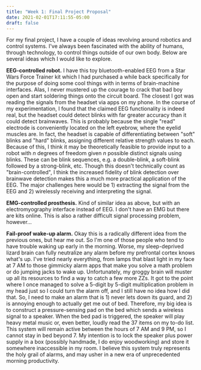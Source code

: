 ```yaml
---
title: "Week 1: Final Project Proposal"
date: 2021-02-01T17:11:55-05:00
draft: false
---
```


For my final project, I have a couple of ideas revolving around robotics and control systems. I've always been fascinated with the ability of humans, through technology, to control things outside of our own body. Below are several ideas which I would like to explore.

**EEG-controlled robot.** I have this toy bluetooth-enabled EEG from a Star Wars Force Trainer kit which I had purchased a while back specifically for the purpose of doing some cool things with in terms of brain-machine interfaces. Alas, I never mustered up the courage to crack that bad boy open and start soldering things onto the circuit board. The closest I got was reading the signals from the headset via apps on my phone. In the course of my experimentation, I found that the claimed EEG functionality is indeed real, but the headset could detect blinks with far greater accuracy than it could detect brainwaves. This is probably because the single "read" electrode is conveniently located on the left eyebrow, where the eyelid muscles are. In fact, the headset is capable of differentiating between "soft" blinks and "hard" blinks, assigning different relative strength values to each. Because of this, I think it may be theoretically feasible to provide input to a robot with *n* degrees of freedom given *n* possible distinct signals using blinks. These can be blink sequences, e.g. a double-blink, a soft-blink followed by a strong-blink, etc. Though this doesn't technically count as "brain-controlled", I think the increased fidelity of blink detection over brainwave detection makes this a much more practical application of the EEG. The major challenges here would be 1) extracting the signal from the EEG and 2) wirelessly receiving and interpreting the signal.

**EMG-controlled prosthesis.** Kind of similar idea as above, but with an electromyography interface instead of EEG. I don't have an EMG but there are kits online. This is also a rather difficult signal processing problem, however...

**Fail-proof wake-up alarm.** Okay this is a radically different idea from the previous ones, but hear me out. So I'm one of those people who tend to have trouble waking up early in the morning. Worse, my sleep-deprived lizard brain can fully neutralize any alarm before my prefrontal cortex knows what's up. I've tried nearly everything, from lamps that blast light in my face at 7 AM to those gimmicky alarm apps that make you solve a math problem or do jumping jacks to wake up. Unfortunately, my groggy brain will muster up all its resources to find a way to catch a few more ZZs. It got to the point where I once managed to solve a 5-digit by 5-digit multiplication problem in my head just so I could turn the alarm off, and I still have no idea how I did that. So, I need to make an alarm that is 1) never lets down its guard, and 2) is annoying enough to actually get me out of bed. Therefore, my big idea is to construct a pressure-sensing pad on the bed which sends a wireless signal to a speaker. When the bed pad is triggered, the speaker will play heavy metal music or, even better, loudly read the 37 items on my to-do list. This system will remain active between the hours of 7 AM and 9 PM, so I cannot stay in bed beyond 7. My intention is to lock the speaker plus power supply in a box (possibly handmade, I do enjoy woodworking) and store it somewhere inaccessible in my room. I believe this system truly represents the holy grail of alarms, and may usher in a new era of unprecedented morning productivity.


